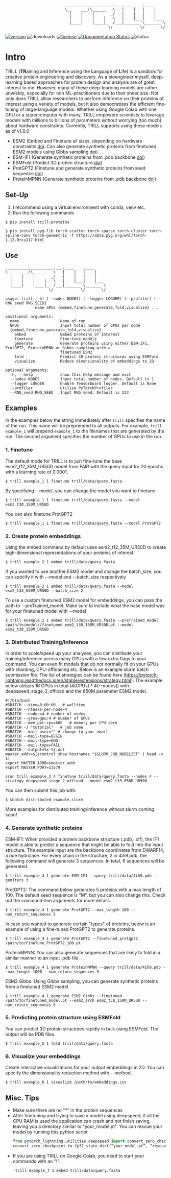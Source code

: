                              _____________________.___.____    .____     
                              \__    ___/\______   \   |    |   |    |    
                                |    |    |       _/   |    |   |    |    
                                |    |    |    |   \   |    |___|    |___ 
                                |____|    |____|_  /___|_______ \_______ \
                                                 \/            \/       \/

[![version](https://img.shields.io/pypi/v/trill-proteins?color=blueviolet&style=flat-square)](https://pypi.org/project/trill-proteins)
![downloads](https://img.shields.io/pypi/dm/trill-proteins?color=blueviolet&style=flat-square)
[![license](https://img.shields.io/pypi/l/trill-proteins?color=blueviolet&style=flat-square)](LICENSE)
[![Documentation Status](https://readthedocs.org/projects/trill/badge/?version=latest&style=flat-square)](https://trill.readthedocs.io/en/latest/?badge=latest)
![status](https://github.com/martinez-zacharya/TRILL/workflows/CI/badge.svg?style=flat-square&color=blueviolet)
# Intro
TRILL (**TR**aining and **I**nference using the **L**anguage of **L**ife) is a sandbox for creative protein engineering and discovery. As a bioengineer myself, deep-learning based approaches for protein design and analysis are of great interest to me. However, many of these deep-learning models are rather unwieldy, especially for non ML-practitioners due to their sheer size. Not only does TRILL allow researchers to perform inference on their proteins of interest using a variety of models, but it also democratizes the efficient fine-tuning of large-language models. Whether using Google Colab with one GPU or a supercomputer with many, TRILL empowers scientists to leverage models with millions to billions of parameters without worrying (too much) about hardware constraints. Currently, TRILL supports using these models as of v1.0.0:
- ESM2 (Embed and Finetune all sizes, depending on hardware constraints [doi](https://doi.org/10.1101/2022.07.20.500902). Can also generate synthetic proteins from finetuned ESM2 models using Gibbs sampling [doi](https://doi.org/10.1101/2021.01.26.428322))
- ESM-IF1 (Generate synthetic proteins from .pdb backbone [doi](https://doi.org/10.1101/2022.04.10.487779))
- ESMFold (Predict 3D protein structure [doi](https://doi.org/10.1101/2022.07.20.500902))
- ProtGPT2 (Finetune and generate synthetic proteins from seed sequence [doi](https://doi.org/10.1038/s41467-022-32007-7))
- ProteinMPNN (Generate synthetic proteins from .pdb backbone [doi](https://doi.org/10.1101/2022.06.03.494563))

## Set-Up
1. I recommend using a virtual environment with conda, venv etc.
2. Run the following commands
```
$ pip install trill-proteins
```
```
$ pip install pyg-lib torch-scatter torch-sparse torch-cluster torch-spline-conv torch-geometric -f https://data.pyg.org/whl/torch-1.13.0+cu117.html
```

## Use

```
_____________________.___.____    .____
\__    ___/\______   \   |    |   |    |
  |    |    |       _/   |    |   |    |
  |    |    |    |   \   |    |___|    |___
  |____|    |____|_  /___|_______ \_______ \
                   \/            \/       \/

usage: trill [-h] [--nodes NODES] [--logger LOGGER] [--profiler] [--RNG_seed RNG_SEED]
             name GPUs {embed,finetune,generate,fold,visualize} ...

positional arguments:
  name                  Name of run
  GPUs                  Input total number of GPUs per node
  {embed,finetune,generate,fold,visualize}
    embed               Embed proteins of interest
    finetune            Fine-tune models
    generate            Generate proteins using either ESM-IF1, ProtGPT2, ProteinMPNN or Gibbs sampling with a
                        finetuned ESM2
    fold                Predict 3D protein structures using ESMFold
    visualize           Reduce dimensionality of embeddings to 2D

optional arguments:
  -h, --help            show this help message and exit
  --nodes NODES         Input total number of nodes. Default is 1
  --logger LOGGER       Enable Tensorboard logger. Default is None
  --profiler            Utilize PyTorchProfiler
  --RNG_seed RNG_SEED   Input RNG seed. Default is 123
```


## Examples

In the examples below the string immediately after `trill` specifies the name of the run. This name will be preprended to all outputs. For example, `trill example_1` will prepend `example_1` to the filenames that are generated by the run. The second argument specifies the number of GPUs to use in the run.

### 1. Finetune
  The default mode for TRILL is to just fine-tune the base esm2_t12_35M_UR50D model from FAIR with the query input for 20 epochs with a learning rate of 0.0001.
  
  ```
  $ trill example_1 1 finetune trill/data/query.fasta
  ```
  By specifying --model, you can change the model you want to finetune.
  ```
  $ trill example_1 1 finetune trill/data/query.fasta --model esm2_t30_150M_UR50D
  ```
  You can also finetune ProtGPT2
  ```
  $ trill example_1 1 finetune trill/data/query.fasta --model ProtGPT2
  ```
### 2. Create protein embeddings
  Using the embed command by default uses esm2_t12_35M_UR50D to create high-dimensional representations of your proteins of interest.
  ```
  $ trill example_2 1 embed trill/data/query.fasta
  ```  
  If you wanted to use another ESM2 model and change the batch_size, you can specify it with --model and --batch_size respectively
  ```
  $ trill example_2 1 embed trill/data/query.fasta --model esm2_t33_650M_UR50D --batch_size 2
  ```
  To use a custom finetuned ESM2 model for embeddings, you can pass the path to --preTrained_model. Make sure to include what the base model was for your finetuned model with --model
  ```
  $ trill example_2 1 embed trill/data/query.fasta --preTrained_model /path/to/models/finetuned_esm2_t30_150M_UR50D.pt --model esm2_t30_150M_UR50D
  ```
### 3. Distributed Training/Inference
  In order to scale/speed up your analyses, you can distribute your training/inference across many GPUs with a few extra flags to your command. You can even fit models that do not normally fit on your GPUs with sharding, CPU-offloading etc. Below is an example slurm batch submission file. The list of strategies can be found here (https://pytorch-lightning.readthedocs.io/en/stable/extensions/strategy.html). The example below utilizes 16 GPUs in total (4(GPUs) * 4(--nodes)) with deepspeed_stage_2_offload and the 650M parameter ESM2 model.
  ```shell
  #!/bin/bash
  #SBATCH --time=8:00:00   # walltime
  #SBATCH --ntasks-per-node=4
  #SBATCH --nodes=4 # number of nodes
  #SBATCH --gres=gpu:4 # number of GPUs
  #SBATCH --mem-per-cpu=60G   # memory per CPU core
  #SBATCH -J "tutorial"   # job name
  #SBATCH --mail-user="" # change to your email
  #SBATCH --mail-type=BEGIN
  #SBATCH --mail-type=END
  #SBATCH --mail-type=FAIL
  #SBATCH --output=%x-%j.out
  master_addr=$(scontrol show hostnames "$SLURM_JOB_NODELIST" | head -n 1)
  export MASTER_ADDR=$master_addr
  export MASTER_PORT=13579
  
  srun trill example_3 4 finetune trill/data/query.fasta --nodes 4 --strategy deepspeed_stage_2_offload --model esm2_t33_650M_UR50D
  ```
  You can then submit this job with:
  ```
  $ sbatch distributed_example.slurm
  ```
  More examples for distributed training/inference without slurm coming soon!

### 4. Generate synthetic proteins
   ESM-IF1: When provided a protein backbone structure (.pdb, .cif), the IF1 model is able to predict a sequence that might be able to fold into the input structure. The example input are the backbone coordinates from DWARF14, a rice hydrolase. For every chain in the structure, 2 in 4ih9.pdb, the following command will generate 3 sequences. In total, 6 sequences will be generated.
  ```
  $ trill example_4 1 generate ESM-IF1 --query trill/data/4ih9.pdb --genIters 3
  ```
  ProtGPT2: The command below generates 5 proteins with a max length of 100. The default seed sequence is "M", but you can also change this. Check out the command-line arguments for more details.
  ```
  $ trill example_4 1 generate ProtGPT2 --max_length 100 --num_return_sequences 5
  ```
  In case you wanted to generate certain "types" of proteins, below is an example of using a fine-tuned ProtGPT2 to generate proteins.
  ```
  $ trill example_4 1 generate ProtGPT2 --finetuned_protgpt2 /path/to/FineTune_ProtGPT2_100.pt
  ```
  ProteinMPNN: You can also generate sequences that are likely to fold in a similar manner to an input .pdb file
  ```
  $ trill example_4 1 generate ProteinMPNN --query trill/data/4ih9.pdb --max_length 1000 --num_return_sequences 5
  ```
  ESM2 Gibbs: Using Gibbs sampling, you can generate synthetic proteins from a finetuned ESM2 model
  ```
  $ trill example_4 1 generate ESM2_Gibbs --finetuned /path/to/finetuned_model.pt --esm2_arch esm2_t30_150M_UR50D --num_return_sequences 5
  ```
### 5. Predicting protein structure using ESMFold
  You can predict 3D protein structures rapidly in bulk using ESMFold. The output will be PDB files.
  ```
  $ trill example_5 1 fold trill/data/query.fasta
  ```  
  
### 6. Visualize your embeddings
  Create interactive visualizations for your output embeddings in 2D. You can specify the dimensionality reduction method with --method.
  ```
  $ trill example_6 1 visualize /path/to/embeddings.csv
  ```  
## Misc. Tips

- Make sure there are no "\*" in the protein sequences
- After finetuning and trying to save a model using deepspeed, if all the CPU RAM is used the application can crash and not finish saving, leaving you a directory similar to "your_model.pt". You can rescue your model by running this python script
  ```  python
  from pytorch_lightning.utilities.deepspeed import convert_zero_checkpoint_to_fp32_state_dict
  convert_zero_checkpoint_to_fp32_state_dict(“your_model.pt”, “rescued_model.pt”)
  ```  
- If you are using TRILL on Google Colab, you need to start your commands with an "!".
  ```
  !trill example_7 1 embed trill/data/query.fasta
  ```
